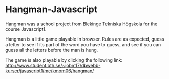 # Hangman-Javascript
Hangman was a school project from Blekinge Tekniska Högskola for the course Javascript1. 


Hangman is a little game playable in browser. Rules are as expected, guess a letter to see if its part of the word you have to guess, and see if you can guess all the letters before the man is hung.

The game is also playable by clicking the following link:
http://www.student.bth.se/~jobm17/dbwebb-kurser/javascript1/me/kmom06/hangman/
